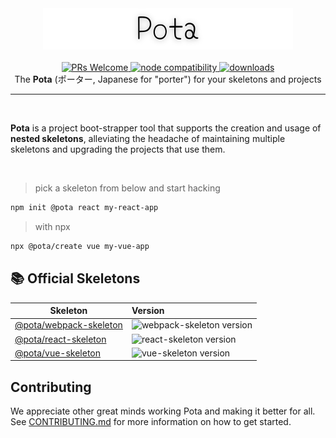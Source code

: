 <div align="center">
  <img src="./logo.png" alt="Pota">
</div>

<br />

<div align="center">
  <a href="https://github.com/mediamonks/pota/tree/main/CONTRIBUTING.md">
    <img src="https://img.shields.io/badge/PRs-welcome-green.svg" alt="PRs Welcome" />
  </a>
  <a href="https://nodejs.org/en/about/releases/">
    <img src="https://img.shields.io/node/v/@pota/create.svg" alt="node compatibility">
  </a>
  <a href="https://npmjs.org/package/@pota/cli">
    <img src="https://badgen.now.sh/npm/dm/@pota/cli" alt="downloads" />
  </a>
</div>

<div align="center">The <b>Pota</b> (ポーター, Japanese for "porter") for your skeletons and projects</div>
<hr />
<br />

<b>Pota</b> is a project boot-strapper tool that supports the creation and usage of <b>nested skeletons</b>, alleviating the headache of maintaining multiple skeletons and upgrading the projects that use them.

<br />

> pick a skeleton from below and start hacking

```bash
npm init @pota react my-react-app
```

> with npx

```bash
npx @pota/create vue my-vue-app
```

## 📚 Official Skeletons

| Skeleton                                    | Version                                                                                        |
| ------------------------------------------- | :--------------------------------------------------------------------------------------------- |
| [@pota/webpack-skeleton](skeletons/webpack) | ![webpack-skeleton version](https://img.shields.io/npm/v/@pota/webpack-skeleton.svg?label=%20) |
| [@pota/react-skeleton](skeletons/react)     | ![react-skeleton version](https://img.shields.io/npm/v/@pota/react-skeleton.svg?label=%20)     |
| [@pota/vue-skeleton](skeletons/vue)         | ![vue-skeleton version](https://img.shields.io/npm/v/@pota/vue-skeleton.svg?label=%20)         |

## Contributing

We appreciate other great minds working Pota and making it better for all. See [CONTRIBUTING.md](./CONTRIBUTING.md) for more information on how to get started.
